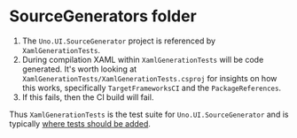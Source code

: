 # SourceGenerators folder

1. The `Uno.UI.SourceGenerator` project is referenced by `XamlGenerationTests`.
2. During compilation XAML within `XamlGenerationTests` will be code generated. It's worth looking at `XamlGenerationTests/XamlGenerationTests.csproj` for insights on how this works, specifically `TargetFrameworksCI` and the `PackageReferences`.
3. If this fails, then the CI build will fail.

Thus `XamlGenerationTests` is the test suite for `Uno.UI.SourceGenerator` and is typically [where tests should be added](https://github.com/unoplatform/uno/pull/1278#discussion_r305829755).
